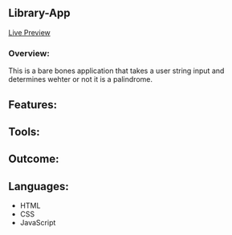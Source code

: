 ## Library-App 

[Live Preview](https://marsh-alex.github.io/Palindrome-Checker/)

### Overview:
This is a bare bones application that takes a user string input and determines wehter or not it is a palindrome. 

## Features:


## Tools: 


## Outcome: 


## Languages:
- HTML 
- CSS
- JavaScript
